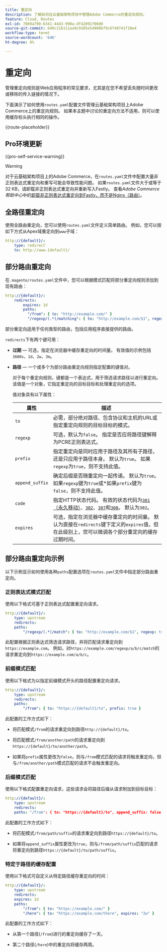 ```yaml
---
title: 重定向
description: 了解如何在云基础架构项目中管理Adobe Commerce的重定向规则。
feature: Cloud, Routes
exl-id: 7089a790-6341-4443-990a-df42091f0680
source-git-commit: 649c11b111aa9c9105e54908bf9c6f48741f10e4
workflow-type: tm+mt
source-wordcount: '646'
ht-degree: 0%

---
```


# 重定向

管理重定向规则是Web应用程序的常见要求，尤其是在您不希望丢失随时间更改或移除的传入链接的情况下。

下面演示了如何使用`routes.yaml`配置文件管理云基础架构项目上Adobe Commerce上的重定向规则。 如果本主题中讨论的重定向方法不适用，则可以使用缓存标头执行相同的操作。

{{route-placeholder}}

## Pro环境更新

{{pro-self-service-warning}}

>[!WARNING]
>
>对于云基础架构项目上的Adobe Commerce，在`routes.yaml`文件中配置大量非正则表达式重定向和重写可能会导致性能问题。 如果`routes.yaml`文件大于或等于32 KB，请卸载非正则表达式重定向并重新写入Fastly。 查看&#x200B;_Adobe Commerce帮助中心_&#x200B;中的[卸载非正则表达式重定向到Fastly，而不是Nginx（路由）](https://experienceleague.adobe.com/docs/commerce-knowledge-base/kb/troubleshooting/miscellaneous/offload-non-regex-redirects-to-fastly-instead-of-nginx-routes.html)。

## 全路径重定向

使用全路由重定向，您可以使用`routes.yaml`文件定义简单路由。 例如，您可以按如下方式从Apex域重定向到`www`子域：

```yaml
http://{default}/:
    type: redirect
    to: http://www.{default}/
```

## 部分路由重定向

在`.magento/routes.yaml`文件中，您可以根据模式匹配将部分重定向规则添加到现有路由：

```yaml
http://{default}/:
    redirects:
        expires: 1d
        paths:
          "/from": { to: "http://example.com/" }
          "/regexp/(.*)/matching": { to: "http://example.com/$1", regexp: true }
```

部分重定向适用于任何类型的路由，包括应用程序直接提供的路由。

`redirects`下有两个键可用：

- **过期** — 可选，指定在浏览器中缓存重定向的时间量。 有效值的示例包括`3600s`、`1d`、`2w`、`3m`。

- **路径** — 一个或多个为部分路由重定向规则指定配置的键值对。

  对于每个重定向规则，键都是一个表达式，用于筛选请求路径以进行重定向。 该值是一个对象，它指定重定向的目标目标和处理重定向的选项。

  值对象具有以下属性：

  | 属性 | 描述 |
  | ---------- | ----------- |
  | `to` | 必需，部分绝对路径、包含协议和主机的URL或指定重定向规则的目标目标的模式。 |
  | `regexp` | 可选，默认为`false`。 指定是否应将路径键解释为PCRE正则表达式。 |
  | `prefix` | 指定重定向是同时应用于路径及其所有子路径，还是只应用于路径本身。 默认为`true`。 如果`regexp`为`true`，则不支持此值。 |
  | `append_suffix` | 确定后缀是否随重定向一起传递。 默认为`true`。 如果`regexp`键为`true`或*如果`prefix`键为`false`，则不支持此值。 |
  | `code` | 指定HTTP状态代码。 有效的状态代码为[`301` （永久移动）](https://www.w3.org/Protocols/rfc2616/rfc2616-sec10.html#sec10.3.2)、[`302`](https://www.w3.org/Protocols/rfc2616/rfc2616-sec10.html#sec10.3.3)、[`307`](https://www.w3.org/Protocols/rfc2616/rfc2616-sec10.html#sec10.3.8)和[`308`](https://www.rfc-editor.org/rfc/rfc7238)。 默认为`302`。 |
  | `expires` | 可选，指定在浏览器中缓存重定向的时间量。 默认为直接在`redirects`键下定义的`expires`值，但在此级别上，您可以微调各个部分重定向的缓存过期时间。 |

## 部分路由重定向示例

以下示例显示如何使用各种`paths`配置选项在`routes.yaml`文件中指定部分路由重定向。

### 正则表达式模式匹配

使用以下格式可基于正则表达式配置重定向请求。

```yaml
http://{default}/:
    type: upstream
    redirects:
    paths:
        "/regexp/(.*)/match": { to: "http://example.com/$1", regexp: true }
```

此配置根据正则表达式筛选请求路径，并将匹配请求重定向到`https://example.com`。 例如，对`https://example.com/regexp/a/b/c/match`的请求重定向到`https://example.com/a/b/c`。

### 前缀模式匹配

使用以下格式为以指定前缀模式开头的路径配置重定向请求。

```yaml
http://{default}/:
    type: upstream
    redirects:
    paths:
        "/from": { to: "https://{default}/to", prefix: true }
```

此配置的工作方式如下：

- 将匹配模式`/from`的请求重定向到路径`http://{default}/to`。

- 将匹配模式`/from/another/path`的请求重定向到`https://{default}/to/another/path`。

- 如果将`prefix`属性更改为`false`，则与`/from`模式匹配的请求将触发重定向，但与`/from/another/path`模式匹配的请求不会触发重定向。

### 后缀模式匹配

使用以下格式配置重定向请求，这些请求会将路径后缀从请求附加到目标目标：

```yaml
http://{default}/:
    type: upstream
    redirects:
    paths: "/from": { to: "https://{default}/to", append_suffix: false }
```

此配置的工作方式如下：

- 将匹配模式`/from/path/suffix`的请求重定向到路径`https://{default}/to`。

- 如果将`append_suffix`属性更改为`true`，则与`/from/path/suffix`匹配的请求将重定向到路径`https://{default}/to/path/suffix`。

### 特定于路径的缓存配置

使用以下格式可自定义从特定路径缓存重定向的时间：

```yaml
http://{default}/:
    type: upstream
    redirects:
    expires: 1d
    paths:
        "/from": { to: "https://example.com/" }
        "/here": { to: "https://example.com/there", expires: "2w" }
```

此配置的工作方式如下：

- 从第一个路径(`/from`)进行的重定向缓存了一天。

- 第二个路径(`/here`)中的重定向将缓存两周。
